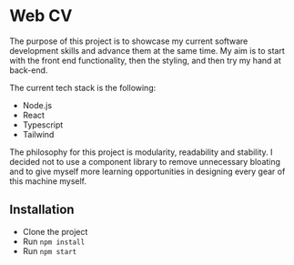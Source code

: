 # Web CV

The purpose of this project is to showcase my current software development skills and advance them at the same time. My aim is to start with the front end functionality, then the styling, and then try my hand at back-end.

The current tech stack is the following:

- Node.js
- React
- Typescript
- Tailwind

The philosophy for this project is modularity, readability and stability. I decided not to use a component library to remove unnecessary bloating and to give myself more learning opportunities in designing every gear of this machine myself.

## Installation

- Clone the project
- Run `npm install`
- Run `npm start`
